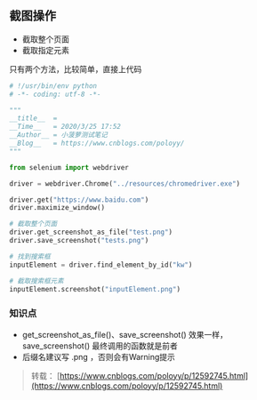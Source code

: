 
## **截图操作**
- 截取整个页面
- 截取指定元素

只有两个方法，比较简单，直接上代码  

```python
# !/usr/bin/env python
# -*- coding: utf-8 -*-

"""
__title__  =
__Time__   = 2020/3/25 17:52
__Author__ = 小菠萝测试笔记
__Blog__   = https://www.cnblogs.com/poloyy/
"""

from selenium import webdriver

driver = webdriver.Chrome("../resources/chromedriver.exe")

driver.get("https://www.baidu.com")
driver.maximize_window()

# 截取整个页面
driver.get_screenshot_as_file("test.png")
driver.save_screenshot("tests.png")

# 找到搜索框
inputElement = driver.find_element_by_id("kw")

# 截取搜索框元素
inputElement.screenshot("inputElement.png")

```

### 知识点

- get_screenshot_as_file()、save_screenshot() 效果一样， save_screenshot() 最终调用的函数就是前者
- 后缀名建议写 .png ，否则会有Warning提示

> 转载： [https://www.cnblogs.com/poloyy/p/12592745.html](https://www.cnblogs.com/poloyy/p/12592745.html)

